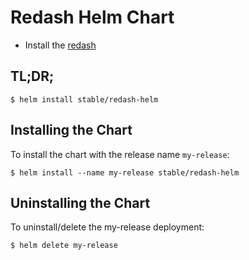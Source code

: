 # Redash Helm Chart

* Install the [redash](https://redash.io/)

## TL;DR;

```console
$ helm install stable/redash-helm
```

## Installing the Chart

To install the chart with the release name `my-release`:

```console
$ helm install --name my-release stable/redash-helm
```

## Uninstalling the Chart

To uninstall/delete the my-release deployment:

```console
$ helm delete my-release
```
